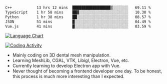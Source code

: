 <!--START_SECTION:waka-->

```txt
C++           13 hrs 12 mins  █████████████████▒░░░░░░░   69.11 %
TypeScript    1 hr 58 mins    ██▓░░░░░░░░░░░░░░░░░░░░░░   10.30 %
Python        1 hr 38 mins    ██░░░░░░░░░░░░░░░░░░░░░░░   08.57 %
JSON          51 mins         █░░░░░░░░░░░░░░░░░░░░░░░░   04.49 %
Vue.js        41 mins         █░░░░░░░░░░░░░░░░░░░░░░░░   03.59 %
```

<!--END_SECTION:waka-->

<!--START_SECTION:waka_lang_chart_svg-->
[![Language Chart](https://wakatime.com/share/@DYPro_MIKE/13ed6aa1-fa8f-42b5-8fa7-97c58e94375f.svg)](https://wakatime.com)
<!--END_SECTION:waka_lang_chart_svg-->

<!--START_SECTION:waka_coding_activity_svg-->
[![Coding Activity](https://wakatime.com/share/@DYPro_MIKE/2224f81a-edc4-46bb-b59e-25de5147ed15.svg)](https://wakatime.com)
<!--END_SECTION:waka_coding_activity_svg-->

<!--
**0x11111111/0x11111111** is a ✨ _special_ ✨ repository because its `README.md` (this file) appears on your GitHub profile.

Here are some ideas to get you started:

- 🔭 I’m currently working on ...
- 🌱 I’m currently learning ...
- 👯 I’m looking to collaborate on ...
- 🤔 I’m looking for help with ...
- 💬 Ask me about ...
- 📫 How to reach me: ...
- 😄 Pronouns: ...
- ⚡ Fun fact: ...
-->
- Mainly coding on 3D dental mesh manipulation.
- Learning MeshLib, CGAL, VTK, Libigl, Electron, Vue, etc.
- Currently learning to develop Electron app with Vue.
- Never thought of becoming a frontend developer one day. To be honest, this process is much more interesting than I expected.
